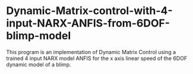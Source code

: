 # Dynamic-Matrix-control-with-4-input-NARX-ANFIS-from-6DOF-blimp-model

This program is an implementation of Dynamic Matrix Control using a trained 4 input NARX model ANFIS for the x axis linear speed of the 6DOF dynamic model of a blimp. 
